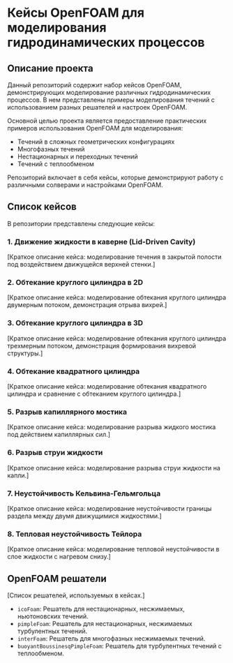 # Кейсы OpenFOAM для моделирования гидродинамических процессов

## Описание проекта

Данный репозиторий содержит набор кейсов OpenFOAM, демонстрирующих моделирование различных гидродинамических процессов. В нем представлены примеры моделирования течений с использованием разных решателей и настроек OpenFOAM. 

Основной целью проекта является предоставление практических примеров использования OpenFOAM для моделирования:

*   Течений в сложных геометрических конфигурациях
*   Многофазных течений
*   Нестационарных и переходных течений
*   Течений с теплообменом

Репозиторий включает в себя кейсы, которые демонстрируют работу с различными солверами и настройками OpenFOAM.

## Список кейсов

В репозитории представлены следующие кейсы:

### 1. Движение жидкости в каверне (Lid-Driven Cavity)

[Краткое описание кейса: моделирование течения в закрытой полости под воздействием движущейся верхней стенки.]

### 2. Обтекание круглого цилиндра в 2D

[Краткое описание кейса: моделирование обтекания круглого цилиндра двумерным потоком, демонстрация отрыва вихрей.]

### 3. Обтекание круглого цилиндра в 3D

[Краткое описание кейса: моделирование обтекания круглого цилиндра трехмерным потоком, демонстрация формирования вихревой структуры.]

### 4. Обтекание квадратного цилиндра

[Краткое описание кейса: моделирование обтекания квадратного цилиндра и сравнение с обтеканием круглого цилиндра.]

### 5. Разрыв капиллярного мостика

[Краткое описание кейса: моделирование разрыва жидкого мостика под действием капиллярных сил.]

### 6. Разрыв струи жидкости

[Краткое описание кейса: моделирование разрыва струи жидкости на капли.]

### 7. Неустойчивость Кельвина-Гельмгольца

[Краткое описание кейса: моделирование неустойчивости границы раздела между двумя движущимися жидкостями.]

### 8. Тепловая неустойчивость Тейлора

[Краткое описание кейса: моделирование тепловой неустойчивости в слое жидкости с нагревом снизу.]

## OpenFOAM решатели

[Список решателей, используемых в кейсах.]

*   `icoFoam`: Решатель для нестационарных, несжимаемых, ньютоновских течений.
*   `pimpleFoam`: Решатель для нестационарных, несжимаемых турбулентных течений.
*   `interFoam`: Решатель для многофазных несжимаемых течений.
*   `buoyantBoussinesqPimpleFoam`: Решатель для турбулентных течений с теплообменом.
